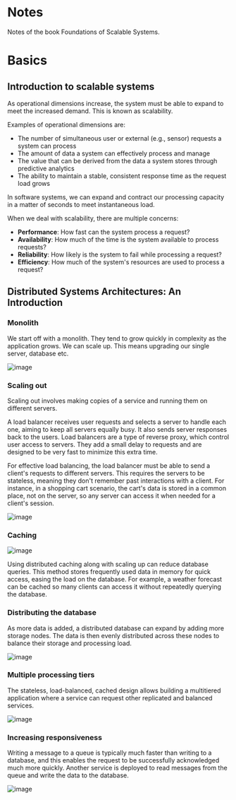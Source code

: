 # Notes

Notes of the book Foundations of Scalable Systems.

# Basics

## Introduction to scalable systems

As operational dimensions increase, the system must be able to expand to meet the increased demand. This is known as scalability.

Examples of operational dimensions are:

- The number of simultaneous user or external (e.g., sensor) requests a system can process
- The amount of data a system can effectively process and manage
- The value that can be derived from the data a system stores through predictive analytics
- The ability to maintain a stable, consistent response time as the request load grows

In software systems, we can expand and contract our processing capacity in a matter of seconds to meet instantaneous load.

When we deal with scalability, there are multiple concerns:

- **Performance**: How fast can the system process a request?
- **Availability**: How much of the time is the system available to process requests?
- **Reliability**: How likely is the system to fail while processing a request?
- **Efficiency**: How much of the system's resources are used to process a request?

## Distributed Systems Architectures: An Introduction

### Monolith

We start off with a monolith. They tend to grow quickly in complexity as the application grows. We can scale up. This means upgrading our single server, database etc.

![image](https://github.com/narutosstudent/foundations-scalable-systems-notes/assets/49603590/85a585b4-f7cf-48c8-8186-5f3248fca1c3)

### Scaling out

Scaling out involves making copies of a service and running them on different servers.

A load balancer receives user requests and selects a server to handle each one, aiming to keep all servers equally busy. It also sends server responses back to the users. Load balancers are a type of reverse proxy, which control user access to servers. They add a small delay to requests and are designed to be very fast to minimize this extra time.

For effective load balancing, the load balancer must be able to send a client's requests to different servers. This requires the servers to be stateless, meaning they don't remember past interactions with a client. For instance, in a shopping cart scenario, the cart's data is stored in a common place, not on the server, so any server can access it when needed for a client's session.

![image](https://github.com/narutosstudent/foundations-scalable-systems-notes/assets/49603590/14507a50-444e-475e-aaaa-f50b34ca4647)

### Caching

![image](https://github.com/narutosstudent/foundations-scalable-systems-notes/assets/49603590/8b8a69d8-e5ae-4100-966d-552347184ec1)

Using distributed caching along with scaling up can reduce database queries. This method stores frequently used data in memory for quick access, easing the load on the database. For example, a weather forecast can be cached so many clients can access it without repeatedly querying the database.

### Distributing the database

As more data is added, a distributed database can expand by adding more storage nodes. The data is then evenly distributed across these nodes to balance their storage and processing load.

![image](https://github.com/narutosstudent/foundations-scalable-systems-notes/assets/49603590/43aa731c-9bc5-4dcc-a3a5-2d6162bb4c7e)

### Multiple processing tiers

The stateless, load-balanced, cached design allows building a multitiered application where a service can request other replicated and balanced services.

![image](https://github.com/narutosstudent/foundations-scalable-systems-notes/assets/49603590/35f70bb3-0c62-43e7-ad1d-4d736ab40321)

### Increasing responsiveness

Writing a message to a queue is typically much faster than writing to a database, and this enables the request to be successfully acknowledged much more quickly. Another service is deployed to read messages from the queue and write the data to the database.

![image](https://github.com/narutosstudent/foundations-scalable-systems-notes/assets/49603590/0e505b53-3894-4f48-937a-0e24f43560d9)

